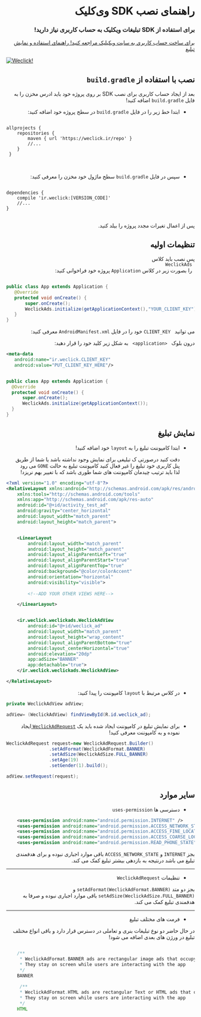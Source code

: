 <div dir="rtl">

<h1>راهنمای نصب SDK وی‌کلیک</h1>

<h3>
برای استفاده از
SDK
تبلیغات ویکلیک به حساب کاربری نیاز دارید!
</h3>

<a href="https://github.com/weclick-ir/WeclickAds_Android/wiki/Usage-Examples" target="_blank">
برای ساخت حساب کاربری به سایت ویکیلیک مراجعه کنید!
</a>


<a href="https://weclick.ir/account/register">
راهنمای استفاده و نمایش تبلیغ
</a>

<div dir="ltr">

[![Weclick!](https://weclick.ir/images/logo.png)](https://weclick.ir)

</div>

<h2>
نصب با استفاده از 
<code>build.gradle</code>
</h2>


<p>
بعد از ایجاد حساب کاربری برای نصب 
SDK 
بر روی پروژه خود باید ادرس مخزن را به فایل 
<code>build.gradle</code>
اضافه کنید!
</p>
 <ul dir="rtl">
 <li>
 <p dir="rtl">
 ابتدا خط زیر را در فایل 
 <code>build.gradle</code>
 در سطح پروژه خود اضافه کنید:
 </p>
 </li>
 </ul>
 
<pre dir="ltr" align="left" style="text-align:left">
<code>
allprojects {
    repositories {
        maven { url 'https://weclick.ir/repo' }
        //...
    }
 }
 </code>
 </pre>
 
 <ul dir="rtl">
 <li>
 <p dir="rtl">
 سپس در فایل 
 <code>build.gradle</code>
 سطح ماژول خود مخزن را معرفی کنید:
 </p>
 </li>
 </ul>
 
<pre dir="ltr">
<code>
dependencies {
    compile 'ir.weclick:[VERSION_CODE]'
    //...
}
</code>
</pre>
 
 <p>
 پس از اعمال تغیرات مجدد پروژه را بیلد کنید.
 </p>
 
 <h2>
 تنظیمات اولیه
 </h2>
 
 <p>
 پس نصب باید کلاس
 <code>
 WeclickAds
 </code>
  را بصورت زیر در کلاس
  <code>Application</code>
  پروژه خود فراخوانی کنید:
 </p>
 <div dir="ltr">
 
 ```java
 
 public class App extends Application {
    @Override
    protected void onCreate() {
        super.onCreate();
        WeclickAds.initialize(getApplicationContext(),"YOUR_CLIENT_KEY");
    }
 }
 ```
 </div>
 
 <p>
 می توانید 
 <code> CLIENT_KEY</code>
 خود را در فایل 
 <code>AndroidManifest.xml</code>
 معرفی کنید:
 </p>
 
 <p>
 درون بلوک 
 <code> &lt;application&gt; </code>
 به شکل زیر کلید خود را قرار دهید:
 </p>
 
 <div dir="ltr">
 
 ```xml
 <meta-data
    android:name="ir.weclick.CLIENT_KEY"
    android:value="PUT_CLIENT_KEY_HERE"/>
 ```
 
 
  ```java
 
 public class App extends Application {
    @Override
    protected void onCreate() {
        super.onCreate();
        WeclickAds.initialize(getApplicationContext());
    }
 }
 ```
 
</div>

<h2>
نمایش تبلیغ
</h2>

<ul>
<li>
<p>
ابتدا کامپوننت تبلیغ را به
<code>layout</code>
خود اضافه کنید!
</p>

<p>

دقت کنید درصورتی ک تبلیغی برای نمایش وجود نداشته باشد یا شما از طریق پنل کاربری خود تبلیغ را غیر فعال کنید کامپوننت تبلیغ به حالت
<code>GONE</code>
می رود لذا باید ترتیب چیدمان کامپوننت های شما طوری باشد که با تغییر بهم نریزد!
</p>
</li>
</ul>

<div dir="ltr">

```xml
<?xml version="1.0" encoding="utf-8"?>
<RelativeLayout xmlns:android="http://schemas.android.com/apk/res/android"
    xmlns:tools="http://schemas.android.com/tools"
    xmlns:app="http://schemas.android.com/apk/res-auto"
    android:id="@+id/activity_test_ad"
    android:gravity="center_horizontal"
    android:layout_width="match_parent"
    android:layout_height="match_parent">


    <LinearLayout
        android:layout_width="match_parent"
        android:layout_height="match_parent"
        android:layout_alignParentLeft="true"
        android:layout_alignParentStart="true"
        android:layout_alignParentTop="true"
        android:background="@color/colorAccent"
        android:orientation="horizontal"
        android:visibility="visible">
        
        <!--ADD YOUR OTHER VIEWS HERE-->

    </LinearLayout>


    <ir.weclick.weclickads.WeclickAdView
        android:id="@+id/weclick_ad"
        android:layout_width="match_parent"
        android:layout_height="wrap_content"
        android:layout_alignParentBottom="true"
        android:layout_centerHorizontal="true"
        android:elevation="20dp"
        app:adSize="BANNER"
        app:detachable="true">
    </ir.weclick.weclickads.WeclickAdView>

</RelativeLayout>

```
</div>

<ul>
<li>
<p>
در کلاس مرتبط با 
<code>layout</code>
کامپوننت را پیدا کنید:
</p>
</li>
</ul>

<div dir="ltr">

```java
private WeclickAdView adView;

adView= (WeclickAdView) findViewById(R.id.weclick_ad);
```
</div>

<ul>
<li>
<p>
برای نمایش تبلیغ در کامپوننت ایجاد شده باید یک
<a href="#">
<code>WeclickAdRequest</code>
</a>
ایجاد نموده و به کامپوننت معرفی کنید!
</p>
</li>
</ul>

<div dir="ltr">

```java
WeclickAdRequest request=new WeclickAdRequest.Builder()
                .setAdFormat(WeclickAdFormat.BANNER)
                .setAdSize(WeclickAdSize.FULL_BANNER)
                .setAge(19)
                .setGender(1).build();

adView.setRequest(request);
```

</div>

<h2>
سایر موارد
</h2>

<ul>
<li>
<p>
دسترسی ها
<code>uses-permission</code>
</p>
</li>
</ul>

<div dir="ltr">

```xml
    <uses-permission android:name="android.permission.INTERNET" />
    <uses-permission android:name="android.permission.ACCESS_NETWORK_STATE" />
    <uses-permission android:name="android.permission.ACCESS_FINE_LOCATION"/>
    <uses-permission android:name="android.permission.ACCESS_COARSE_LOCATION"/>
    <uses-permission android:name="android.permission.READ_PHONE_STATE"/>
```

</div>

<p>
بجز 
<code>INTERNET</code>
و
<code>ACCESS_NETWORK_STATE</code>
باقی موارد اجباری نبوده و برای هدفمندی تبلیغ می باشد درنتیجه به بازدهی بیشتر تبلیغ کمک می کند.
</p>

<hr>

<ul>
<li>
<p>
تنظیمات 
<code>WeclickAdRequest</code>
</p>
</li>
</ul>

<p>
بجز دو متد
<code>setAdFormat(WeclickAdFormat.BANNER)</code>
و
<code>setAdSize(WeclickAdSize.FULL_BANNER)</code>
باقی موارد اجباری نبوده و صرفا به هدفمندی تبلیغ کمک می کند.
</p>

<hr>

<ul>
<li>
<p>
فرمت های مختلف تبلیغ
</p>
</li>
</ul>

<p>
در حال حاضر دو نوع تبلیغات بنری و تعاملی در دسترس قرار دارد و باقی انواع مختلف تبلیغ در ورژن های بعدی اضافه می شود!
</p>

<div dir="ltr">

```java

    /**
     * WeclickAdFormat.BANNER ads are rectangular image ads that occupy a spot within an app's layout.
     * They stay on screen while users are interacting with the app
     */
    BANNER
    
     /**
     * WeclickAdFormat.HTML ads are rectangular Text or HTML ads that occupy a spot within an app's layout.
     * They stay on screen while users are interacting with the app
     */
    HTML

```

</div>

</div>


